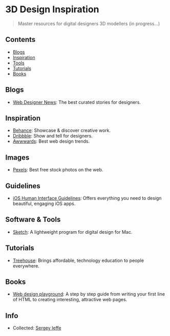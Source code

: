 # 3D Design Inspiration
  
> Master resources for digital designers 3D modellers (in progress...)

## Contents

- [Blogs](#blogs)
- [Inspiration](#inspiration)
- [Tools](#software--tools)
- [Tutorials](#tutorials)
- [Books](#books)

## Blogs
* [Web Designer News](http://webdesignernews.com): The best curated stories for designers.

## Inspiration
* [Behance](http://behance.net): Showcase & discover creative work.
* [Dribbble](http://dribbble.com): Show and tell for designers.
* [Awwwards](http://awwwards.com): Best web design trends.

## Images
* [Pexels](https://pexels.com): Best free stock photos on the web.

## Guidelines
* [iOS Human Interface Guidelines](https://developer.apple.com/ios/human-interface-guidelines/): Offers everything you need to design beautiful, engaging iOS apps.

## Software & Tools
* [Sketch](http://sketchapp.com): A lightweight program for digital design for Mac.

## Tutorials
* [Treehouse](https://teamtreehouse.com/tracks/web-design): Brings affordable, technology education to people everywhere.

## Books
* [Web design playground](https://www.manning.com/books/web-design-playground/): A step by step guide from writing your first line of HTML to creating interesting, attractive web pages.

## Info
* Collected: [Sergey Ieffe](https://www.sergeyieffe.com)



